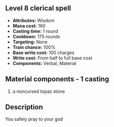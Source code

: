 ## Level 8 clerical spell

- **Attributes:** Wisdom
- **Mana cost:** 160
- **Casting time:** 1 round
- **Cooldown:** 175 rounds
- **Targeting:** None
- **Train chance:** 100%
- **Base write cost:** 100 charges
- **Write cost:** From half to full base cost
- **Components:** Verbal, Material

## Material components - 1 casting

1. a noncursed topaz stone

## Description

You safely pray to your god
